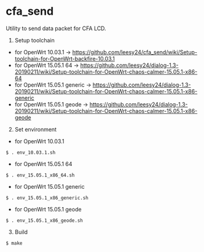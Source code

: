# cfa_send
Utility to send data packet for CFA LCD.

1. Setup toolchain
* for OpenWrt 10.03.1
-> https://github.com/leesy24/cfa_send/wiki/Setup-toolchain-for-OpenWrt-backfire-10.03.1
* for OpenWrt 15.05.1 64
-> https://github.com/leesy24/dialog-1.3-20190211/wiki/Setup-toolchain-for-OpenWrt-chaos-calmer-15.05.1-x86-64
* for OpenWrt 15.05.1 generic
-> https://github.com/leesy24/dialog-1.3-20190211/wiki/Setup-toolchain-for-OpenWrt-chaos-calmer-15.05.1-x86-generic
* for OpenWrt 15.05.1 geode
-> https://github.com/leesy24/dialog-1.3-20190211/wiki/Setup-toolchain-for-OpenWrt-chaos-calmer-15.05.1-x86-geode
2. Set environment
* for OpenWrt 10.03.1
```
$ . env_10.03.1.sh
```
* for OpenWrt 15.05.1 64
```
$ . env_15.05.1_x86_64.sh
```
* for OpenWrt 15.05.1 generic
```
$ . env_15.05.1_x86_generic.sh
```
* for OpenWrt 15.05.1 geode
```
$ . env_15.05.1_x86_geode.sh
```
3. Build
```
$ make
```

